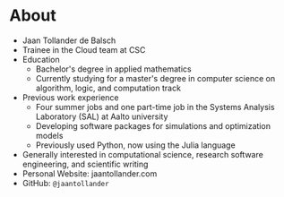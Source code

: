 # About
* Jaan Tollander de Balsch
* Trainee in the Cloud team at CSC
* Education
  * Bachelor's degree in applied mathematics
  * Currently studying for a master's degree in computer science on algorithm, logic, and computation track
* Previous work experience
  * Four summer jobs and one part-time job in the Systems Analysis Laboratory (SAL) at Aalto university
  * Developing software packages for simulations and optimization models
  * Previously used Python, now using the Julia language
* Generally interested in computational science, research software engineering, and scientific writing
* Personal Website: jaantollander.com
* GitHub: `@jaantollander`
